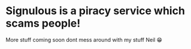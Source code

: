 # Signulous is a piracy service which scams people!

More stuff coming soon dont mess around with my stuff Neil 😁
